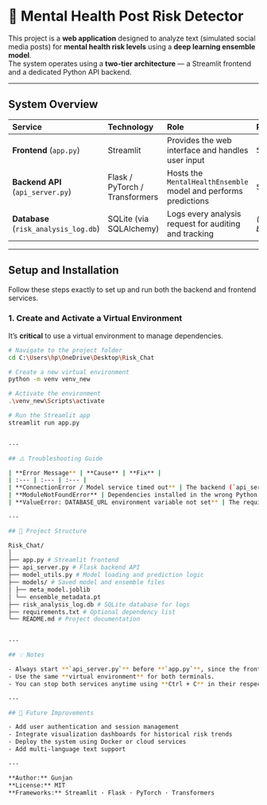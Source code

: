 # 🧠 Mental Health Post Risk Detector

This project is a **web application** designed to analyze text (simulated social media posts) for **mental health risk levels** using a **deep learning ensemble model**.  
The system operates using a **two-tier architecture** — a Streamlit frontend and a dedicated Python API backend.

---

## System Overview

| Service | Technology | Role | Port |
| :--- | :--- | :--- | :--- |
| **Frontend** (`app.py`) | Streamlit | Provides the web interface and handles user input | `5000` |
| **Backend API** (`api_server.py`) | Flask / PyTorch / Transformers | Hosts the `MentalHealthEnsemble` model and performs predictions | `5001` |
| **Database** (`risk_analysis_log.db`) | SQLite (via SQLAlchemy) | Logs every analysis request for auditing and tracking | *(File-based)* |

---

## Setup and Installation

Follow these steps exactly to set up and run both the backend and frontend services.

### 1. Create and Activate a Virtual Environment

It’s **critical** to use a virtual environment to manage dependencies.

```bash
# Navigate to the project folder
cd C:\Users\hp\OneDrive\Desktop\Risk_Chat

# Create a new virtual environment
python -m venv venv_new

# Activate the environment
.\venv_new\Scripts\activate

# Run the Streamlit app
streamlit run app.py


---

## ⚠️ Troubleshooting Guide

| **Error Message** | **Cause** | **Fix** |
| :--- | :--- | :--- |
| **ConnectionError / Model service timed out** | The backend (`api_server.py`) is not running or the models took too long to load. | 1. Check **Terminal 1** – ensure the API server is running and shows:<br>`Running on http://0.0.0.0:5001/`.<br>2. Increase timeout: open `app.py`, find `APIModelClient.predict`, and set `timeout=60`. Restart both services. |
| **ModuleNotFoundError** | Dependencies installed in the wrong Python environment. | Recreate the virtual environment and reinstall all dependencies. Always ensure the environment is active before installing packages.<br>Alternatively, run:<br>`.\venv_new\Scripts\python.exe -m streamlit run app.py` |
| **ValueError: DATABASE_URL environment variable not set** | The required environment variable is missing. | Run:<br>`set DATABASE_URL=sqlite:///./risk_analysis_log.db`<br>before starting the app. |

---

## 📁 Project Structure

Risk_Chat/
│
├── app.py # Streamlit frontend
├── api_server.py # Flask backend API
├── model_utils.py # Model loading and prediction logic
├── models/ # Saved model and ensemble files
│ ├── meta_model.joblib
│ └── ensemble_metadata.pt
├── risk_analysis_log.db # SQLite database for logs
├── requirements.txt # Optional dependency list
└── README.md # Project documentation


---

## 💡 Notes

- Always start **`api_server.py`** before **`app.py`**, since the frontend depends on the backend API.  
- Use the same **virtual environment** for both terminals.  
- You can stop both services anytime using **Ctrl + C** in their respective terminals.

---

## 🧩 Future Improvements

- Add user authentication and session management  
- Integrate visualization dashboards for historical risk trends  
- Deploy the system using Docker or cloud services  
- Add multi-language text support  

---

**Author:** Gunjan  
**License:** MIT  
**Frameworks:** Streamlit · Flask · PyTorch · Transformers  
